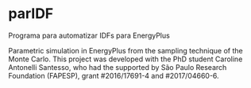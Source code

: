 # parIDF
Programa para automatizar IDFs para EnergyPlus

Parametric simulation in EnergyPlus from the sampling technique of the Monte Carlo. This project was developed with the PhD student Caroline Antonelli Santesso, who had the supported by São Paulo Research Foundation (FAPESP), grant #2016/17691-4 and #2017/04660-6.
